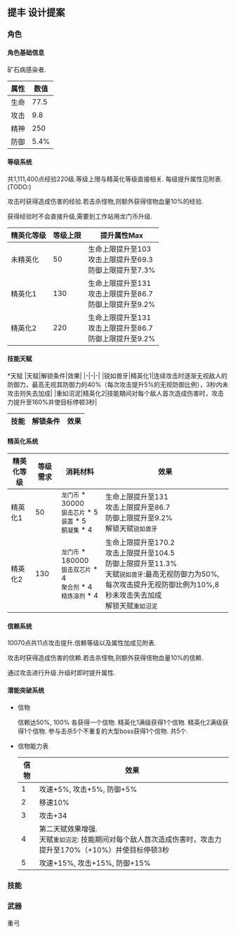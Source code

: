 ## 提丰 设计提案

### 角色

#### 角色基础信息

矿石病感染者.

|属性|数值|
|-|-|
|生命|77.5|
|攻击|9.8|
|精神|250|
|防御|5.4%|

#### 等级系统
共1,111,400点经验220级.等级上限与精英化等级直接相关. 每级提升属性见附表.(TODO:)

攻击时获得造成伤害的经验.若击杀怪物,则额外获得怪物血量10%的经验.

获得经验时不会直接升级,需要到工作站用龙门币升级.

|精英化等级|等级上限|提升属性Max|
|-|-|-|
|未精英化|50|生命上限提升至103<br>攻击上限提升至69.3<br>防御上限提升至7.3%|
|精英化1|130|生命上限提升至131<br>攻击上限提升至86.7<br>防御上限提升至9.2%|
|精英化2|220|生命上限提升至131<br>攻击上限提升至86.7<br>防御上限提升至9.2%|

#### 技能天赋

*天赋
|天赋|解锁条件|效果|
|-|-|-|
|锐如兽牙|精英化1|连续攻击时逐渐无视敌人的防御力，最高无视其防御力的40%（每次攻击提升5%的无视防御比例），3秒内未攻击则失去加成|
|重如沼泥|精英化2|技能期间对每个敌人首次造成伤害时，攻击力提升至160%并使目标停顿3秒|

|技能|解锁条件|效果|
|-|-|-|

#### 精英化系统

|精英化等级|等级需求|消耗材料|效果|
|-|-|-|-|
|精英化1|50|`龙门币` * 30000<br>`狙击芯片` * 5<br>`装置` * 5 <br> `酮凝集` * 4|生命上限提升至131<br>攻击上限提升至86.7<br>防御上限提升至9.2%<br>解锁天赋`锐如兽牙`|
|精英化2|130|`龙门币` * 180000<br>`狙击双芯片` * 4<br>`聚合剂` * 4 <br> `精炼溶剂` * 4|生命上限提升至170.2<br>攻击上限提升至104.5<br>防御上限提升至11.3%<br>天赋`锐如兽牙`:最高无视防御力为50%, 每次攻击提升无视防御比例为10%,8秒未攻击失去加成<br>解锁天赋`重如沼泥`|

#### 信赖系统
10070点共11点攻击提升.信赖等级以及属性加成见附表.

攻击时获得造成伤害的信赖.若击杀怪物,则额外获得怪物血量10%的信赖.

通过攻击进行升级.升级时即时提升属性.

#### 潜能突破系统

* 信物

  信赖达50%, 100% 各获得一个信物. 精英化1满级获得1个信物. 精英化2满级获得1个信物. 参与击杀5个不重复的大型boss获得1个信物. 共5个.
* 信物能力表

  |信物|效果|
  |-|-|
  |1|攻速+5%, 攻击+5%, 防御+5%|
  |2|移速10%|
  |3|攻击+34|
  |4|第二天赋效果增强.<br>天赋`重如沼泥`: 技能期间对每个敌人首次造成伤害时，攻击力提升至170%（+10%）并使目标停顿3秒|
  |5|攻速+15%, 攻击+15%, 防御+15%|


### 技能


### 武器

重弓



